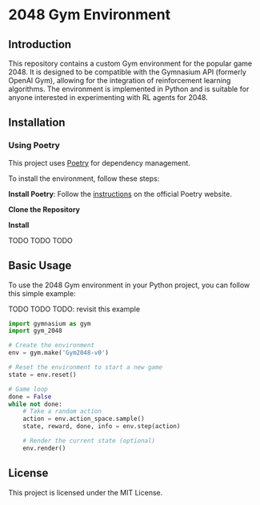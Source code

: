 # 2048 Gym Environment

## Introduction

This repository contains a custom Gym environment for the popular game 2048.
It is designed to be compatible with the Gymnasium API (formerly OpenAI Gym),
allowing for the integration of reinforcement learning algorithms.
The environment is implemented in Python and is suitable for anyone interested
in experimenting with RL agents for 2048.

## Installation

### Using Poetry
This project uses [Poetry](https://python-poetry.org/) for dependency management.

To install the environment, follow these steps:

**Install Poetry**: Follow the [instructions](https://python-poetry.org/docs/#installation) on the official Poetry website.

**Clone the Repository**

**Install**

TODO TODO TODO


## Basic Usage

To use the 2048 Gym environment in your Python project, you can follow this simple example:

TODO TODO TODO: revisit this example

```python
import gymnasium as gym
import gym_2048

# Create the environment
env = gym.make('Gym2048-v0')

# Reset the environment to start a new game
state = env.reset()

# Game loop
done = False
while not done:
    # Take a random action
    action = env.action_space.sample()
    state, reward, done, info = env.step(action)

    # Render the current state (optional)
    env.render()
```



## License
This project is licensed under the MIT License.

